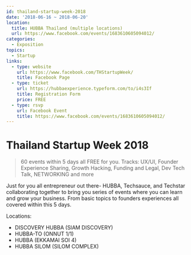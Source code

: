 ```yaml
---
id: thailand-startup-week-2018
date: '2018-06-16 ~ 2018-06-20'
location:
  title: HUBBA Thailand (multiple locations)
  url: https://www.facebook.com/events/1683610605094012/
categories:
  - Exposition
topics:
  - Startup
links:
  - type: website
    url: https://www.facebook.com/THStartupWeek/
    title: Facebook Page
  - type: ticket
    url: https://hubbaexperience.typeform.com/to/i4s3If
    title: Registration Form
    price: FREE
  - type: rsvp
    url: Facebook Event
    title: https://www.facebook.com/events/1683610605094012/
---
```


# Thailand Startup Week 2018

> 60 events within 5 days all FREE for you. Tracks: UX/UI, Founder Experience Sharing, Growth Hacking, Funding and Legal, Dev Tech Talk, NETWORKING and more

Just for you all entrepreneur out there- HUBBA, Techsauce, and Techstar collaborating together to bring you series of events where you can learn and grow your business. From basic topics to founders experiences all covered within this 5 days.

Locations:

* DISCOVERY HUBBA (SIAM DISCOVERY)
* HUBBA-TO (ONNUT 1/1)
* HUBBA (EKKAMAI SOI 4)
* HUBBA SILOM (SILOM COMPLEX)
